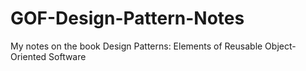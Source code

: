 # GOF-Design-Pattern-Notes
My notes on the book Design Patterns: Elements of Reusable Object-Oriented Software
